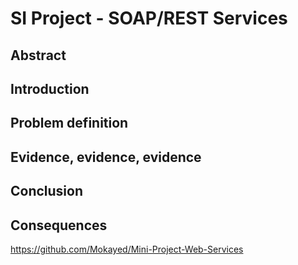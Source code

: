 # SI Project - SOAP/REST Services
## Abstract
## Introduction
## Problem definition
## Evidence, evidence, evidence
## Conclusion 
## Consequences

https://github.com/Mokayed/Mini-Project-Web-Services
